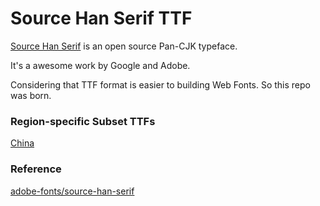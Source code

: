 # Source Han Serif TTF

[Source Han Serif](http://adobe.ly/SourceHanSerif) is an open source Pan-CJK typeface.

It's a awesome work by Google and Adobe.

Considering that TTF format is easier to building Web Fonts. So this repo was born.


### Region-specific Subset TTFs

[China](./SubsetTTF/CN)

### Reference

[adobe-fonts/source-han-serif](https://github.com/adobe-fonts/source-han-serif)
